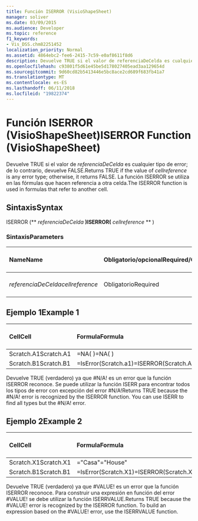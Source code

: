 ```yaml
---
title: Función ISERROR (VisioShapeSheet)
manager: soliver
ms.date: 03/09/2015
ms.audience: Developer
ms.topic: reference
f1_keywords:
- Vis_DSS.chm82251452
localization_priority: Normal
ms.assetid: 4864ebc2-fee6-2415-7c59-e0af8611f8d6
description: Devuelve TRUE si el valor de referenciaDeCelda es cualquier tipo de error; de lo contrario, devuelve FALSE. La función ISERROR se utiliza en las fórmulas que hacen referencia a otra celda.
ms.openlocfilehash: c93801f5d61e45be5d178027405ead3aa129654d
ms.sourcegitcommit: 9d60cd82b5413446e5bc8ace2cd689f683fb41a7
ms.translationtype: MT
ms.contentlocale: es-ES
ms.lasthandoff: 06/11/2018
ms.locfileid: "19822374"
---
```

# <a name="iserror-function-visioshapesheet"></a><span data-ttu-id="41bf5-104">Función ISERROR (VisioShapeSheet)</span><span class="sxs-lookup"><span data-stu-id="41bf5-104">ISERROR Function (VisioShapeSheet)</span></span>

<span data-ttu-id="41bf5-105">Devuelve TRUE si el valor de _referenciaDeCelda_ es cualquier tipo de error; de lo contrario, devuelve FALSE.</span><span class="sxs-lookup"><span data-stu-id="41bf5-105">Returns TRUE if the value of  _cellreference_ is any error type; otherwise, it returns FALSE.</span></span> <span data-ttu-id="41bf5-106">La función ISERROR se utiliza en las fórmulas que hacen referencia a otra celda.</span><span class="sxs-lookup"><span data-stu-id="41bf5-106">The ISERROR function is used in formulas that refer to another cell.</span></span> 
  
## <a name="syntax"></a><span data-ttu-id="41bf5-107">Sintaxis</span><span class="sxs-lookup"><span data-stu-id="41bf5-107">Syntax</span></span>

<span data-ttu-id="41bf5-108">ISERROR (** *referenciaDeCelda* **)</span><span class="sxs-lookup"><span data-stu-id="41bf5-108">ISERROR(** *cellreference* ** )</span></span> 
  
### <a name="parameters"></a><span data-ttu-id="41bf5-109">Sintaxis</span><span class="sxs-lookup"><span data-stu-id="41bf5-109">Parameters</span></span>

|<span data-ttu-id="41bf5-110">**Name**</span><span class="sxs-lookup"><span data-stu-id="41bf5-110">**Name**</span></span>|<span data-ttu-id="41bf5-111">**Obligatorio/opcional**</span><span class="sxs-lookup"><span data-stu-id="41bf5-111">**Required/Optional**</span></span>|<span data-ttu-id="41bf5-112">**Tipo de datos**</span><span class="sxs-lookup"><span data-stu-id="41bf5-112">**Data Type**</span></span>|<span data-ttu-id="41bf5-113">**Descripción**</span><span class="sxs-lookup"><span data-stu-id="41bf5-113">**Description**</span></span>|
|:-----|:-----|:-----|:-----|
| <span data-ttu-id="41bf5-114">_referenciaDeCelda_</span><span class="sxs-lookup"><span data-stu-id="41bf5-114">_cellreference_</span></span> <br/> |<span data-ttu-id="41bf5-115">Obligatorio</span><span class="sxs-lookup"><span data-stu-id="41bf5-115">Required</span></span>  <br/> |<span data-ttu-id="41bf5-116">**String**</span><span class="sxs-lookup"><span data-stu-id="41bf5-116">**String**</span></span> <br/> |<span data-ttu-id="41bf5-117">Referencia a una celda.</span><span class="sxs-lookup"><span data-stu-id="41bf5-117">Reference to a cell.</span></span>  <br/> |
   
## <a name="example-1"></a><span data-ttu-id="41bf5-118">Ejemplo 1</span><span class="sxs-lookup"><span data-stu-id="41bf5-118">Example 1</span></span>

|<span data-ttu-id="41bf5-119">**Cell**</span><span class="sxs-lookup"><span data-stu-id="41bf5-119">**Cell**</span></span>|<span data-ttu-id="41bf5-120">**Formula**</span><span class="sxs-lookup"><span data-stu-id="41bf5-120">**Formula**</span></span>|<span data-ttu-id="41bf5-121">**Valor devuelto**</span><span class="sxs-lookup"><span data-stu-id="41bf5-121">**Value returned**</span></span>|
|:-----|:-----|:-----|
|<span data-ttu-id="41bf5-122">Scratch.A1</span><span class="sxs-lookup"><span data-stu-id="41bf5-122">Scratch.A1</span></span>  <br/> |<span data-ttu-id="41bf5-123">=NA( )</span><span class="sxs-lookup"><span data-stu-id="41bf5-123">=NA( )</span></span>  <br/> |<span data-ttu-id="41bf5-124">#N/A!</span><span class="sxs-lookup"><span data-stu-id="41bf5-124">#N/A!</span></span>  <br/> |
|<span data-ttu-id="41bf5-125">Scratch.B1</span><span class="sxs-lookup"><span data-stu-id="41bf5-125">Scratch.B1</span></span>  <br/> |<span data-ttu-id="41bf5-126">=IsError(Scratch.a1)</span><span class="sxs-lookup"><span data-stu-id="41bf5-126">=ISERROR(Scratch.A1)</span></span>  <br/> |<span data-ttu-id="41bf5-127">TRUE</span><span class="sxs-lookup"><span data-stu-id="41bf5-127">TRUE</span></span>  <br/> |
   
<span data-ttu-id="41bf5-p103">Devuelve TRUE (verdadero) ya que #N/A! es un error que la función ISERROR reconoce. Se puede utilizar la función ISERR para encontrar todos los tipos de error con excepción del error #N/A!</span><span class="sxs-lookup"><span data-stu-id="41bf5-p103">Returns TRUE because the #N/A! error is recognized by the ISERROR function. You can use ISERR to find all types but the #N/A! error.</span></span>
  
## <a name="example-2"></a><span data-ttu-id="41bf5-132">Ejemplo 2</span><span class="sxs-lookup"><span data-stu-id="41bf5-132">Example 2</span></span>

|<span data-ttu-id="41bf5-133">**Cell**</span><span class="sxs-lookup"><span data-stu-id="41bf5-133">**Cell**</span></span>|<span data-ttu-id="41bf5-134">**Formula**</span><span class="sxs-lookup"><span data-stu-id="41bf5-134">**Formula**</span></span>|<span data-ttu-id="41bf5-135">**Valor devuelto**</span><span class="sxs-lookup"><span data-stu-id="41bf5-135">**Value returned**</span></span>|
|:-----|:-----|:-----|
|<span data-ttu-id="41bf5-136">Scratch.X1</span><span class="sxs-lookup"><span data-stu-id="41bf5-136">Scratch.X1</span></span>  <br/> |<span data-ttu-id="41bf5-137">="Casa"</span><span class="sxs-lookup"><span data-stu-id="41bf5-137">="House"</span></span>  <br/> |<span data-ttu-id="41bf5-138">#VALUE!</span><span class="sxs-lookup"><span data-stu-id="41bf5-138">#VALUE!</span></span>  <br/> |
|<span data-ttu-id="41bf5-139">Scratch.B1</span><span class="sxs-lookup"><span data-stu-id="41bf5-139">Scratch.B1</span></span>  <br/> |<span data-ttu-id="41bf5-140">=IsError(Scratch.X1)</span><span class="sxs-lookup"><span data-stu-id="41bf5-140">=ISERROR(Scratch.X1)</span></span>  <br/> |<span data-ttu-id="41bf5-141">TRUE</span><span class="sxs-lookup"><span data-stu-id="41bf5-141">TRUE</span></span>  <br/> |
   
<span data-ttu-id="41bf5-p104">Devuelve TRUE (verdadero) ya que #VALUE! es un error que la función ISERROR reconoce. Para construir una expresión en función del error #VALUE! se debe utilizar la función ISERRVALUE.</span><span class="sxs-lookup"><span data-stu-id="41bf5-p104">Returns TRUE because the #VALUE! error is recognized by the ISERROR function. To build an expression based on the #VALUE! error, use the ISERRVALUE function.</span></span>
  

